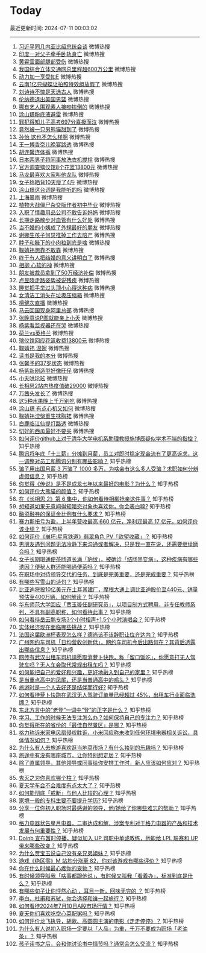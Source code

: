 # Today

最近更新时间: 2024-07-11 00:03:02

--- 
1. [习近平同几内亚比绍总统会谈](https://s.weibo.com/weibo?q=%23%E4%B9%A0%E8%BF%91%E5%B9%B3%E5%90%8C%E5%87%A0%E5%86%85%E4%BA%9A%E6%AF%94%E7%BB%8D%E6%80%BB%E7%BB%9F%E4%BC%9A%E8%B0%88%23&Refer=top) 微博热搜
2. [印度一对父子牵手卧轨身亡](https://s.weibo.com/weibo?q=%23%E5%8D%B0%E5%BA%A6%E4%B8%80%E5%AF%B9%E7%88%B6%E5%AD%90%E7%89%B5%E6%89%8B%E5%8D%A7%E8%BD%A8%E8%BA%AB%E4%BA%A1%23&Refer=top) 微博热搜
3. [黄霄雲面部腿部受伤](https://s.weibo.com/weibo?q=%23%E9%BB%84%E9%9C%84%E9%9B%B2%E9%9D%A2%E9%83%A8%E8%85%BF%E9%83%A8%E5%8F%97%E4%BC%A4%23&Refer=top) 微博热搜
4. [我国综合立体交通网总里程超600万公里](https://s.weibo.com/weibo?q=%23%E6%88%91%E5%9B%BD%E7%BB%BC%E5%90%88%E7%AB%8B%E4%BD%93%E4%BA%A4%E9%80%9A%E7%BD%91%E6%80%BB%E9%87%8C%E7%A8%8B%E8%B6%85600%E4%B8%87%E5%85%AC%E9%87%8C%23&Refer=top) 微博热搜
5. [动力加一享受如E](https://s.weibo.com/weibo?q=%23%E5%8A%A8%E5%8A%9B%E5%8A%A0%E4%B8%80%E4%BA%AB%E5%8F%97%E5%A6%82E%23&Refer=top) 微博热搜
6. [云南1亿只蝴蝶让拍照特效组放假了](https://s.weibo.com/weibo?q=%23%E4%BA%91%E5%8D%971%E4%BA%BF%E5%8F%AA%E8%9D%B4%E8%9D%B6%E8%AE%A9%E6%8B%8D%E7%85%A7%E7%89%B9%E6%95%88%E7%BB%84%E6%94%BE%E5%81%87%E4%BA%86%23&Refer=top) 微博热搜
7. [刘诗诗不愧是天选古人](https://s.weibo.com/weibo?q=%23%E5%88%98%E8%AF%97%E8%AF%97%E4%B8%8D%E6%84%A7%E6%98%AF%E5%A4%A9%E9%80%89%E5%8F%A4%E4%BA%BA%23&Refer=top) 微博热搜
8. [伦纳德退出美国男篮](https://s.weibo.com/weibo?q=%23%E4%BC%A6%E7%BA%B3%E5%BE%B7%E9%80%80%E5%87%BA%E7%BE%8E%E5%9B%BD%E7%94%B7%E7%AF%AE%23&Refer=top) 微博热搜
9. [哪有艺人围观素人接吻摔倒的](https://s.weibo.com/weibo?q=%23%E5%93%AA%E6%9C%89%E8%89%BA%E4%BA%BA%E5%9B%B4%E8%A7%82%E7%B4%A0%E4%BA%BA%E6%8E%A5%E5%90%BB%E6%91%94%E5%80%92%E7%9A%84%23&Refer=top) 微博热搜
10. [涂山璟粉底液避雷](https://s.weibo.com/weibo?q=%23%E6%B6%82%E5%B1%B1%E7%92%9F%E7%B2%89%E5%BA%95%E6%B6%B2%E9%81%BF%E9%9B%B7%23&Refer=top) 微博热搜
11. [罪犯得知儿子高考697分喜极而泣](https://s.weibo.com/weibo?q=%23%E7%BD%AA%E7%8A%AF%E5%BE%97%E7%9F%A5%E5%84%BF%E5%AD%90%E9%AB%98%E8%80%83697%E5%88%86%E5%96%9C%E6%9E%81%E8%80%8C%E6%B3%A3%23&Refer=top) 微博热搜
12. [竟然被一只男熊猫甜到了](https://s.weibo.com/weibo?q=%23%E7%AB%9F%E7%84%B6%E8%A2%AB%E4%B8%80%E5%8F%AA%E7%94%B7%E7%86%8A%E7%8C%AB%E7%94%9C%E5%88%B0%E4%BA%86%23&Refer=top) 微博热搜
13. [孙怡 这也不怎么样啊](https://s.weibo.com/weibo?q=%23%E5%AD%99%E6%80%A1+%E8%BF%99%E4%B9%9F%E4%B8%8D%E6%80%8E%E4%B9%88%E6%A0%B7%E5%95%8A%23&Refer=top) 微博热搜
14. [王一博香奈儿晚宴路透](https://s.weibo.com/weibo?q=%23%E7%8E%8B%E4%B8%80%E5%8D%9A%E9%A6%99%E5%A5%88%E5%84%BF%E6%99%9A%E5%AE%B4%E8%B7%AF%E9%80%8F%23&Refer=top) 微博热搜
15. [胡连馨连体裤](https://s.weibo.com/weibo?q=%23%E8%83%A1%E8%BF%9E%E9%A6%A8%E8%BF%9E%E4%BD%93%E8%A3%A4%23&Refer=top) 微博热搜
16. [日本两男子将同事放洗衣机搅拌](https://s.weibo.com/weibo?q=%23%E6%97%A5%E6%9C%AC%E4%B8%A4%E7%94%B7%E5%AD%90%E5%B0%86%E5%90%8C%E4%BA%8B%E6%94%BE%E6%B4%97%E8%A1%A3%E6%9C%BA%E6%90%85%E6%8B%8C%23&Refer=top) 微博热搜
17. [官方调查殡仪馆8个花篮13800元](https://s.weibo.com/weibo?q=%23%E5%AE%98%E6%96%B9%E8%B0%83%E6%9F%A5%E6%AE%A1%E4%BB%AA%E9%A6%868%E4%B8%AA%E8%8A%B1%E7%AF%AE13800%E5%85%83%23&Refer=top) 微博热搜
18. [马龙最喜欢大家叫他龙队](https://s.weibo.com/weibo?q=%23%E9%A9%AC%E9%BE%99%E6%9C%80%E5%96%9C%E6%AC%A2%E5%A4%A7%E5%AE%B6%E5%8F%AB%E4%BB%96%E9%BE%99%E9%98%9F%23&Refer=top) 微博热搜
19. [女子称晒背10天瘦了4斤](https://s.weibo.com/weibo?q=%23%E5%A5%B3%E5%AD%90%E7%A7%B0%E6%99%92%E8%83%8C10%E5%A4%A9%E7%98%A6%E4%BA%864%E6%96%A4%23&Refer=top) 微博热搜
20. [涂山璟这台词是我能听的吗](https://s.weibo.com/weibo?q=%23%E6%B6%82%E5%B1%B1%E7%92%9F%E8%BF%99%E5%8F%B0%E8%AF%8D%E6%98%AF%E6%88%91%E8%83%BD%E5%90%AC%E7%9A%84%E5%90%97%23&Refer=top) 微博热搜
21. [上海暴雨](https://s.weibo.com/weibo?q=%23%E4%B8%8A%E6%B5%B7%E6%9A%B4%E9%9B%A8%23&Refer=top) 微博热搜
22. [植物大战僵尸杂交版作者初中毕业](https://s.weibo.com/weibo?q=%23%E6%A4%8D%E7%89%A9%E5%A4%A7%E6%88%98%E5%83%B5%E5%B0%B8%E6%9D%82%E4%BA%A4%E7%89%88%E4%BD%9C%E8%80%85%E5%88%9D%E4%B8%AD%E6%AF%95%E4%B8%9A%23&Refer=top) 微博热搜
23. [入职了情趣用品公司不敢告诉妈妈](https://s.weibo.com/weibo?q=%23%E5%85%A5%E8%81%8C%E4%BA%86%E6%83%85%E8%B6%A3%E7%94%A8%E5%93%81%E5%85%AC%E5%8F%B8%E4%B8%8D%E6%95%A2%E5%91%8A%E8%AF%89%E5%A6%88%E5%A6%88%23&Refer=top) 微博热搜
24. [长期走路散步对血管有什么好处](https://s.weibo.com/weibo?q=%23%E9%95%BF%E6%9C%9F%E8%B5%B0%E8%B7%AF%E6%95%A3%E6%AD%A5%E5%AF%B9%E8%A1%80%E7%AE%A1%E6%9C%89%E4%BB%80%E4%B9%88%E5%A5%BD%E5%A4%84%23&Refer=top) 微博热搜
25. [当不婚的小姨成了外甥最好的朋友](https://s.weibo.com/weibo?q=%23%E5%BD%93%E4%B8%8D%E5%A9%9A%E7%9A%84%E5%B0%8F%E5%A7%A8%E6%88%90%E4%BA%86%E5%A4%96%E7%94%A5%E6%9C%80%E5%A5%BD%E7%9A%84%E6%9C%8B%E5%8F%8B%23&Refer=top) 微博热搜
26. [谢娜生孩子何炅推掉工作去陪产](https://s.weibo.com/weibo?q=%23%E8%B0%A2%E5%A8%9C%E7%94%9F%E5%AD%A9%E5%AD%90%E4%BD%95%E7%82%85%E6%8E%A8%E6%8E%89%E5%B7%A5%E4%BD%9C%E5%8E%BB%E9%99%AA%E4%BA%A7%23&Refer=top) 微博热搜
27. [脖子和腋下的小肉粒到底是啥](https://s.weibo.com/weibo?q=%23%E8%84%96%E5%AD%90%E5%92%8C%E8%85%8B%E4%B8%8B%E7%9A%84%E5%B0%8F%E8%82%89%E7%B2%92%E5%88%B0%E5%BA%95%E6%98%AF%E5%95%A5%23&Refer=top) 微博热搜
28. [鞠婧祎想靠不敢靠](https://s.weibo.com/weibo?q=%23%E9%9E%A0%E5%A9%A7%E7%A5%8E%E6%83%B3%E9%9D%A0%E4%B8%8D%E6%95%A2%E9%9D%A0%23&Refer=top) 微博热搜
29. [终于有人把结婚的意义讲明白了](https://s.weibo.com/weibo?q=%23%E7%BB%88%E4%BA%8E%E6%9C%89%E4%BA%BA%E6%8A%8A%E7%BB%93%E5%A9%9A%E7%9A%84%E6%84%8F%E4%B9%89%E8%AE%B2%E6%98%8E%E7%99%BD%E4%BA%86%23&Refer=top) 微博热搜
30. [相柳 心软的神](https://s.weibo.com/weibo?q=%23%E7%9B%B8%E6%9F%B3+%E5%BF%83%E8%BD%AF%E7%9A%84%E7%A5%9E%23&Refer=top) 微博热搜
31. [朋友被裁员拿到了50万经济补偿](https://s.weibo.com/weibo?q=%23%E6%9C%8B%E5%8F%8B%E8%A2%AB%E8%A3%81%E5%91%98%E6%8B%BF%E5%88%B0%E4%BA%8650%E4%B8%87%E7%BB%8F%E6%B5%8E%E8%A1%A5%E5%81%BF%23&Refer=top) 微博热搜
32. [卢昱晓走路姿势被说残疾](https://s.weibo.com/weibo?q=%23%E5%8D%A2%E6%98%B1%E6%99%93%E8%B5%B0%E8%B7%AF%E5%A7%BF%E5%8A%BF%E8%A2%AB%E8%AF%B4%E6%AE%8B%E7%96%BE%23&Refer=top) 微博热搜
33. [睡觉把手举过头顶小心得这种病](https://s.weibo.com/weibo?q=%23%E7%9D%A1%E8%A7%89%E6%8A%8A%E6%89%8B%E4%B8%BE%E8%BF%87%E5%A4%B4%E9%A1%B6%E5%B0%8F%E5%BF%83%E5%BE%97%E8%BF%99%E7%A7%8D%E7%97%85%23&Refer=top) 微博热搜
34. [女清洁工消失在垃圾压缩箱](https://s.weibo.com/weibo?q=%23%E5%A5%B3%E6%B8%85%E6%B4%81%E5%B7%A5%E6%B6%88%E5%A4%B1%E5%9C%A8%E5%9E%83%E5%9C%BE%E5%8E%8B%E7%BC%A9%E7%AE%B1%23&Refer=top) 微博热搜
35. [檀健次直播](https://s.weibo.com/weibo?q=%23%E6%AA%80%E5%81%A5%E6%AC%A1%E7%9B%B4%E6%92%AD%23&Refer=top) 微博热搜
36. [马云回国现身阿里总部](https://s.weibo.com/weibo?q=%23%E9%A9%AC%E4%BA%91%E5%9B%9E%E5%9B%BD%E7%8E%B0%E8%BA%AB%E9%98%BF%E9%87%8C%E6%80%BB%E9%83%A8%23&Refer=top) 微博热搜
37. [张晚意说P图就能亲上小夭](https://s.weibo.com/weibo?q=%23%E5%BC%A0%E6%99%9A%E6%84%8F%E8%AF%B4P%E5%9B%BE%E5%B0%B1%E8%83%BD%E4%BA%B2%E4%B8%8A%E5%B0%8F%E5%A4%AD%23&Refer=top) 微博热搜
38. [杨紫看监视器还在哭](https://s.weibo.com/weibo?q=%23%E6%9D%A8%E7%B4%AB%E7%9C%8B%E7%9B%91%E8%A7%86%E5%99%A8%E8%BF%98%E5%9C%A8%E5%93%AD%23&Refer=top) 微博热搜
39. [荷兰vs英格兰](https://s.weibo.com/weibo?q=%23%E8%8D%B7%E5%85%B0vs%E8%8B%B1%E6%A0%BC%E5%85%B0%23&Refer=top) 微博热搜
40. [殡仪馆回应花篮收费13800元](https://s.weibo.com/weibo?q=%23%E6%AE%A1%E4%BB%AA%E9%A6%86%E5%9B%9E%E5%BA%94%E8%8A%B1%E7%AF%AE%E6%94%B6%E8%B4%B913800%E5%85%83%23&Refer=top) 微博热搜
41. [鞠婧祎 温婉](https://s.weibo.com/weibo?q=%23%E9%9E%A0%E5%A9%A7%E7%A5%8E+%E6%B8%A9%E5%A9%89%23&Refer=top) 微博热搜
42. [读书是我的本分](https://s.weibo.com/weibo?q=%23%E8%AF%BB%E4%B9%A6%E6%98%AF%E6%88%91%E7%9A%84%E6%9C%AC%E5%88%86%23&Refer=top) 微博热搜
43. [张馨予的37岁状态](https://s.weibo.com/weibo?q=%23%E5%BC%A0%E9%A6%A8%E4%BA%88%E7%9A%8437%E5%B2%81%E7%8A%B6%E6%80%81%23&Refer=top) 微博热搜
44. [杨紫新剧造型好像旺仔](https://s.weibo.com/weibo?q=%23%E6%9D%A8%E7%B4%AB%E6%96%B0%E5%89%A7%E9%80%A0%E5%9E%8B%E5%A5%BD%E5%83%8F%E6%97%BA%E4%BB%94%23&Refer=top) 微博热搜
45. [小夭哄玱玹](https://s.weibo.com/weibo?q=%23%E5%B0%8F%E5%A4%AD%E5%93%84%E7%8E%B1%E7%8E%B9%23&Refer=top) 微博热搜
46. [长相思2站内热度值破29000](https://s.weibo.com/weibo?q=%23%E9%95%BF%E7%9B%B8%E6%80%9D2%E7%AB%99%E5%86%85%E7%83%AD%E5%BA%A6%E5%80%BC%E7%A0%B429000%23&Refer=top) 微博热搜
47. [万茜头发长了](https://s.weibo.com/weibo?q=%23%E4%B8%87%E8%8C%9C%E5%A4%B4%E5%8F%91%E9%95%BF%E4%BA%86%23&Refer=top) 微博热搜
48. [这5种水果晚上千万别吃](https://s.weibo.com/weibo?q=%23%E8%BF%995%E7%A7%8D%E6%B0%B4%E6%9E%9C%E6%99%9A%E4%B8%8A%E5%8D%83%E4%B8%87%E5%88%AB%E5%90%83%23&Refer=top) 微博热搜
49. [涂山璟 有点心机又如何](https://s.weibo.com/weibo?q=%23%E6%B6%82%E5%B1%B1%E7%92%9F+%E6%9C%89%E7%82%B9%E5%BF%83%E6%9C%BA%E5%8F%88%E5%A6%82%E4%BD%95%23&Refer=top) 微博热搜
50. [鞠婧祎涅槃重生抹胸裙](https://s.weibo.com/weibo?q=%23%E9%9E%A0%E5%A9%A7%E7%A5%8E%E6%B6%85%E6%A7%83%E9%87%8D%E7%94%9F%E6%8A%B9%E8%83%B8%E8%A3%99%23&Refer=top) 微博热搜
51. [白鹿临江仙提灯路透](https://s.weibo.com/weibo?q=%23%E7%99%BD%E9%B9%BF%E4%B8%B4%E6%B1%9F%E4%BB%99%E6%8F%90%E7%81%AF%E8%B7%AF%E9%80%8F%23&Refer=top) 微博热搜
52. [切好的西瓜最好不要买](https://s.weibo.com/weibo?q=%23%E5%88%87%E5%A5%BD%E7%9A%84%E8%A5%BF%E7%93%9C%E6%9C%80%E5%A5%BD%E4%B8%8D%E8%A6%81%E4%B9%B0%23&Refer=top) 微博热搜
53. [如何评价github上对于清华大学电机系助理教授施博辰疑似学术不端的指控？](https://www.zhihu.com/question/661149751) 知乎热榜
54. [腾讯将年底「十三薪」分摊到月薪，员工对即时稳定现金流有了更高诉求，这一调整对员工和腾讯分别有哪些影响？](https://www.zhihu.com/question/661235258) 知乎热榜
55. [骗子用出国月薪 3 万骗了 1000 多万，为啥会有这么多人受骗？求职如何分辨虚假信息？](https://www.zhihu.com/question/661218230) 知乎热榜
56. [你觉得《传说》是不是成龙七年以来最好的电影？为什么？](https://www.zhihu.com/question/661233233) 知乎热榜
57. [如何评价大熊猫的颜值？](https://www.zhihu.com/question/305724599) 知乎热榜
58. [在《长相思 2》第 6 集中，你如何看待相柳抢亲这件事？](https://www.zhihu.com/question/661176385) 知乎热榜
59. [想知道如果无意间得知暗恋对象也喜欢你，你会表白嘛?](https://www.zhihu.com/question/660333109) 知乎热榜
60. [融资融券的保证金比例有什么要求？](https://www.zhihu.com/question/523294971) 知乎热榜
61. [赛力斯扭亏为盈，上半年营收最高 660 亿元，净利润最高 17 亿元，如何评价该业绩？](https://www.zhihu.com/question/661176555) 知乎热榜
62. [如何评价《崩坏:星穹铁道》翡翠角色 PV「欲望收藏」？](https://www.zhihu.com/question/661171428) 知乎热榜
63. [男朋友遇到问题无法冷静下来沟通或者解决，只是我一直在说，还需要继续磨合吗？](https://www.zhihu.com/question/661027190) 知乎热榜
64. [女子长期喝通便茶肠道长满「豹纹」，被确诊「结肠黑变病」，这种疾病有哪些诱因？便秘人群还能喝通便茶吗？](https://www.zhihu.com/question/661082665) 知乎热榜
65. [在职场中对待领导交代的任务，到底是完美重要，还是完成重要？](https://www.zhihu.com/question/661183770) 知乎热榜
66. [有哪些写雪山的诗句？](https://www.zhihu.com/question/660971002) 知乎热榜
67. [比亚迪将投10亿美元在土耳其建厂，摩根大通上调比亚迪股价至440元、销量预估至400万辆，如何解读？](https://www.zhihu.com/question/661222342) 知乎热榜
68. [华东师范大学回应「贾玉璇任副研究员」，以项目制方式聘用，非专任教师系列，不具有副高职称，如何看待此事？](https://www.zhihu.com/question/661133549) 知乎热榜
69. [如何看待岳云鹏专场3个小时相声+1.5个小时演唱会？](https://www.zhihu.com/question/661092495) 知乎热榜
70. [实体经济现在面临哪些挑战？](https://www.zhihu.com/question/660127663) 知乎热榜
71. [法国这届欧洲杯表现怎么样？德尚该不该辞职让位齐达内？](https://www.zhihu.com/question/661189197) 知乎热榜
72. [广州网约车司机「日均营收创新低」，网约车司机今后出路何在？其背后透露出哪些信息？](https://www.zhihu.com/question/661029275) 知乎热榜
73. [网传有武汉出租车司机请愿取消萝卜快跑，称「留口饭吃」，你愿意打无人驾驶车吗？无人车会取代常规出租车吗？](https://www.zhihu.com/question/661173112) 知乎热榜
74. [如何能把自己的爱好和兴趣，更好地融入到自己的家里？](https://www.zhihu.com/question/658928767) 知乎热榜
75. [是当重点高中的凤尾，还是当普通高中的鸡头？](https://www.zhihu.com/question/660874438) 知乎热榜
76. [旅游时是一个人去好还是结伴而行好?](https://www.zhihu.com/question/660352132) 知乎热榜
77. [如何看待萝卜快跑在武汉无人驾驶订单量已经超过 45%，出租车行业面临洗牌？](https://www.zhihu.com/question/661130346) 知乎热榜
78. [东北方言中的“老登”一词中“登”的正字是什么？](https://www.zhihu.com/question/647336457) 知乎热榜
79. [学习、工作的时候无法专注怎么办？如何保持自己的专注力？](https://www.zhihu.com/question/661014922) 知乎热榜
80. [你觉得所在的省份的「最佳自然景区」是哪？](https://www.zhihu.com/question/660620503) 知乎热榜
81. [格力称诉米家电风扇侵权胜诉，小米回应称未收到任何环境电器相关诉讼，具体情况如何？](https://www.zhihu.com/question/661212960) 知乎热榜
82. [为什么有人去旅游喜欢逛当地菜市场？有什么独到的乐趣吗？](https://www.zhihu.com/question/659898590) 知乎热榜
83. [旅途中有没有哪座城市，让你特别想定居？](https://www.zhihu.com/question/659898539) 知乎热榜
84. [除了直属领导，其他领导或同事给你安排工作时，新人应该如何应对？](https://www.zhihu.com/question/660814394) 知乎热榜
85. [鬼灭之刃你喜欢哪个柱？](https://www.zhihu.com/question/659025283) 知乎热榜
86. [夏天学车会不会难度有点太大了？](https://www.zhihu.com/question/660918807) 知乎热榜
87. [如何能彻底「戒断」与他人比较的心理？](https://www.zhihu.com/question/661006635) 知乎热榜
88. [家境一般的专科生要不要提升学历?](https://www.zhihu.com/question/661168581) 知乎热榜
89. [分享一位你初入职场时最感谢的领导，他/她给了你哪些难忘的帮助？](https://www.zhihu.com/question/660814390) 知乎热榜
90. [格力电器状告星月电器，二审达成和解，涉案专利对于格力电器的产品和技术发展有何重要性？](https://www.zhihu.com/question/661212241) 知乎热榜
91. [Doinb 宣布暂时停播，疑似加入 UP 司职中单或教练，他能给 LPL 联赛和 UP 带来哪些改变？](https://www.zhihu.com/question/661168148) 知乎热榜
92. [为什么贾宝玉说自己没有亲兄弟姐妹？](https://www.zhihu.com/question/660708399) 知乎热榜
93. [游戏《绝区零》M 站均分涨至 82，你对该游戏有哪些评价？](https://www.zhihu.com/question/660803822) 知乎热榜
94. [你在什么时候最心疼你的宠物？](https://www.zhihu.com/question/650233200) 知乎热榜
95. [有时候领导叫我「啥事都跟他说」，有时候又叫我「看着办」，标准到底是什么？](https://www.zhihu.com/question/660814131) 知乎热榜
96. [有哪些句子让你怦然心动 ，耳目一新，回味无穷的 ？](https://www.zhihu.com/question/661155838) 知乎热榜
97. [李白、杜甫和苏轼，你会选择和谁一起旅行？](https://www.zhihu.com/question/659665702) 知乎热榜
98. [如何看待2024年7月10日A股市场行情？](https://www.zhihu.com/question/661115623) 知乎热榜
99. [夏天你们喜欢吃空心菜配粥吗？](https://www.zhihu.com/question/660216837) 知乎热榜
100. [如何评价龙飞执导，胡歌、高圆圆主演的电影《走走停停》？](https://www.zhihu.com/question/604180912) 知乎热榜
101. [为什么有人说初入职场一定要以「人品」为重，千万不要成为职场「老油条」？](https://www.zhihu.com/question/661001671) 知乎热榜
102. [孩子读书之后，会和你讨论书中情节吗？通常会怎么交流？](https://www.zhihu.com/question/660702765) 知乎热榜
